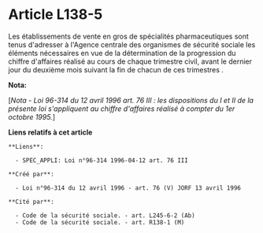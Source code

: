 # Article L138-5

Les établissements de vente en gros de spécialités pharmaceutiques sont tenus d'adresser à l'Agence centrale des organismes
de sécurité sociale les éléments nécessaires en vue de la détermination de la progression du chiffre d'affaires réalisé au
cours de chaque trimestre civil, avant le dernier jour du deuxième mois suivant la fin de chacun de ces trimestres    .

**Nota:**

[*Nota - Loi 96-314 du 12 avril 1996 art. 76 III : les dispositions du I et II de la présente loi s'appliquent au chiffre
d'affaires réalisé à compter du 1er octobre 1995.*]

**Liens relatifs à cet article**

	**Liens**:

	  - SPEC_APPLI: Loi n°96-314 1996-04-12 art. 76 III

	**Créé par**:

	  - Loi n°96-314 du 12 avril 1996 - art. 76 (V) JORF 13 avril 1996

	**Cité par**:

	  - Code de la sécurité sociale. - art. L245-6-2 (Ab)
	  - Code de la sécurité sociale. - art. R138-1 (M)
